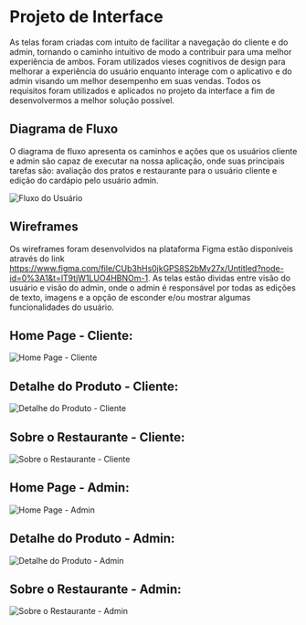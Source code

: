 
# Projeto de Interface

As telas foram criadas com intuito de facilitar a navegação do cliente e do admin, tornando o caminho intuitivo de modo a contribuir para uma melhor experiência de ambos. Foram utilizados vieses cognitivos de design para melhorar a experiência do usuário enquanto interage com o aplicativo e do admin visando um melhor desempenho em suas vendas. Todos os requisitos foram utilizados e aplicados no projeto da interface a fim de desenvolvermos a melhor solução possível. 

## Diagrama de Fluxo

O diagrama de fluxo apresenta os caminhos e ações que os usuários cliente e admin são capaz de executar na nossa aplicação, onde suas principais tarefas são: avaliação dos pratos e restaurante para o usuário cliente e edição do cardápio pelo usuário admin. 

![Fluxo do Usuário](https://user-images.githubusercontent.com/103212087/228968767-5e80e15a-40a6-4102-b7c9-0b8698b4ac29.png)


## Wireframes

Os wireframes foram desenvolvidos na plataforma Figma estão disponíveis através do link https://www.figma.com/file/CUb3hHs0jkGPS8S2bMv27x/Untitled?node-id=0%3A1&t=lT9tjW1LUO4HBNOm-1. As telas estão dividas entre visão do usuário e visão do admin, onde o admin é responsável por todas as edições de texto, imagens e a opção de esconder e/ou mostrar algumas funcionalidades do usuário. 

## Home Page - Cliente:
![Home Page - Cliente](https://user-images.githubusercontent.com/103212087/228383719-399088f4-4088-494e-9460-52a3ba6e83ce.png)


## Detalhe do Produto - Cliente:
![Detalhe do Produto - Cliente](https://user-images.githubusercontent.com/103212087/228383856-a821eca9-3a95-4a16-a889-0313cd14003a.png)


## Sobre o Restaurante - Cliente:
![Sobre o Restaurante - Cliente](https://user-images.githubusercontent.com/103212087/228383920-7c1d4ca2-55c2-4f90-a21a-5fc0340d4065.png)


## Home Page - Admin:
![Home Page - Admin](https://user-images.githubusercontent.com/103212087/228383958-18fad988-4682-46d1-82e1-6ae288e99178.png)


## Detalhe do Produto - Admin:
![Detalhe do Produto - Admin](https://user-images.githubusercontent.com/103212087/228384172-0d9ab402-c96b-46b3-afe1-60d873616d08.png)


## Sobre o Restaurante - Admin:
![Sobre o Restaurante - Admin](https://user-images.githubusercontent.com/103212087/228384230-6fbf1125-dffd-492f-bc3c-9415e7723d56.png)




